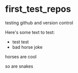 # first_test_repos
testing github and version control

Here's some text to test:

* test test
* bad horse joke 

horses are cool

so are snakes
